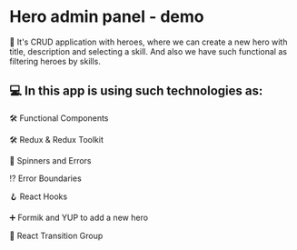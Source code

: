 # Hero admin panel - demo

:book: It's CRUD application with heroes, where we can create a new hero with title, description and selecting a skill. And also we have such functional as filtering heroes by skills.


## :computer: In this app is using such technologies as:
:hammer_and_wrench: Functional Components 

:hammer_and_wrench: Redux & Redux Toolkit

:repeat: Spinners and Errors 

:interrobang: Error Boundaries 

:hook: React Hooks 

:heavy_plus_sign: Formik and YUP to add a new hero

:arrows_counterclockwise: React Transition Group
